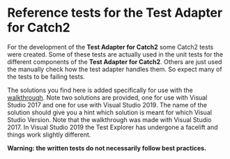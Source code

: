 # Reference tests for the Test Adapter for Catch2

For the development of the **Test Adapter for Catch2** some Catch2 tests were created. Some of these tests are actually used in the unit tests for the different components of the **Test Adapter for Catch2**. Others are just used the manually check how the test adapter handles them. So expect many of the tests to be failing tests.

The solutions you find here is added specifically for use with the [walkthrough](../../Docs/walkthrough.md). Note two solutions are provided, one for use with Visual Studio 2017 and one for use with Visual Studio 2019. The name of the solution should give you a hint which solution is meant for which Visual Studio Version. Note that the walkthrough was made with Visual Studio 2017. In Visual Studio 2019 the Test Explorer has undergone a facelift and things work slightly different.

**Warning: the written tests do not necessarily follow best practices.**